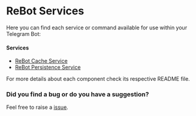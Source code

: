 # ReBot Services

Here you can find each service or command available for use within your Telegram Bot:

#### Services

 - [ReBot Cache Service](rebot-cache-service/README.md)
 - [ReBot Persistence Service](rebot-persistence-service)


For more details about each component check its respective README file.

### Did you find a bug or do you have a suggestion?
Feel free to raise a [issue](https://github.com/rebasing-xyz/rebot/rebot/issues/new).
